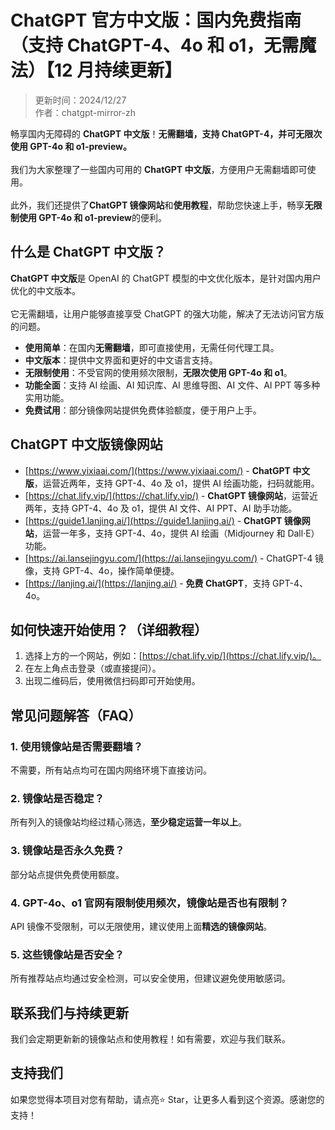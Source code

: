  # ChatGPT 官方中文版：国内免费指南（支持 ChatGPT-4、4o 和 o1，无需魔法）【12 月持续更新】 

> 更新时间：2024/12/27 <br />
> 作者：chatgpt-mirror-zh 

畅享国内无障碍的 **ChatGPT 中文版**！**无需翻墙，支持 ChatGPT-4，并可无限次使用 GPT-4o 和 o1-preview。** <br />
<br />
我们为大家整理了一些国内可用的 **ChatGPT 中文版**，方便用户无需翻墙即可使用。<br />
<br />
此外，我们还提供了**ChatGPT 镜像网站**和**使用教程**，帮助您快速上手，畅享**无限制使用 GPT-4o 和 o1-preview**的便利。

## 什么是 ChatGPT 中文版？

**ChatGPT 中文版**是 OpenAI 的 ChatGPT 模型的中文优化版本，是针对国内用户优化的中文版本。<br />
<br />
它无需翻墙，让用户能够直接享受 ChatGPT 的强大功能，解决了无法访问官方版的问题。<br />

- **使用简单**：在国内**无需翻墙**，即可直接使用，无需任何代理工具。
- **中文版本**：提供中文界面和更好的中文语言支持。
- **无限制使用**：不受官网的使用频次限制，**无限次使用 GPT-4o 和 o1**。
- **功能全面**：支持 AI 绘画、AI 知识库、AI 思维导图、AI 文件、AI PPT 等多种实用功能。
- **免费试用**：部分镜像网站提供免费体验额度，便于用户上手。

## ChatGPT 中文版镜像网站

- [https://www.yixiaai.com/](https://www.yixiaai.com/) - **ChatGPT 中文版**，运营近两年，支持 GPT-4、4o 及 o1，提供 AI 绘画功能，扫码就能用。
- [https://chat.lify.vip/](https://chat.lify.vip/) - **ChatGPT 镜像网站**，运营近两年，支持 GPT-4、4o 及 o1，提供 AI 文件、AI PPT、AI 助手功能。
- [https://guide1.lanjing.ai/](https://guide1.lanjing.ai/) - **ChatGPT 镜像网站**，运营一年多，支持 GPT-4、4o，提供 AI 绘画（Midjourney 和 Dall·E）功能。
- [https://ai.lansejingyu.com/](https://ai.lansejingyu.com/) - ChatGPT-4 镜像，支持 GPT-4、4o，操作简单便捷。
- [https://lanjing.ai/](https://lanjing.ai/) - **免费 ChatGPT**，支持 GPT-4、4o。

## 如何快速开始使用？（详细教程）

1. 选择上方的一个网站，例如：[https://chat.lify.vip/](https://chat.lify.vip/)。
2. 在左上角点击登录（或直接提问）。
3. 出现二维码后，使用微信扫码即可开始使用。

## 常见问题解答（FAQ）

### 1. 使用镜像站是否需要翻墙？
不需要，所有站点均可在国内网络环境下直接访问。

### 2. 镜像站是否稳定？
所有列入的镜像站均经过精心筛选，**至少稳定运营一年以上**。

### 3. 镜像站是否永久免费？
部分站点提供免费使用额度。

### 4. GPT-4o、o1 官网有限制使用频次，镜像站是否也有限制？
API 镜像不受限制，可以无限使用，建议使用上面**精选的镜像网站**。

### 5. 这些镜像站是否安全？
所有推荐站点均通过安全检测，可以安全使用，但建议避免使用敏感词。

## 联系我们与持续更新

我们会定期更新新的镜像站点和使用教程！如有需要，欢迎与我们联系。

## 支持我们

如果您觉得本项目对您有帮助，请点亮⭐ Star，让更多人看到这个资源。感谢您的支持！


